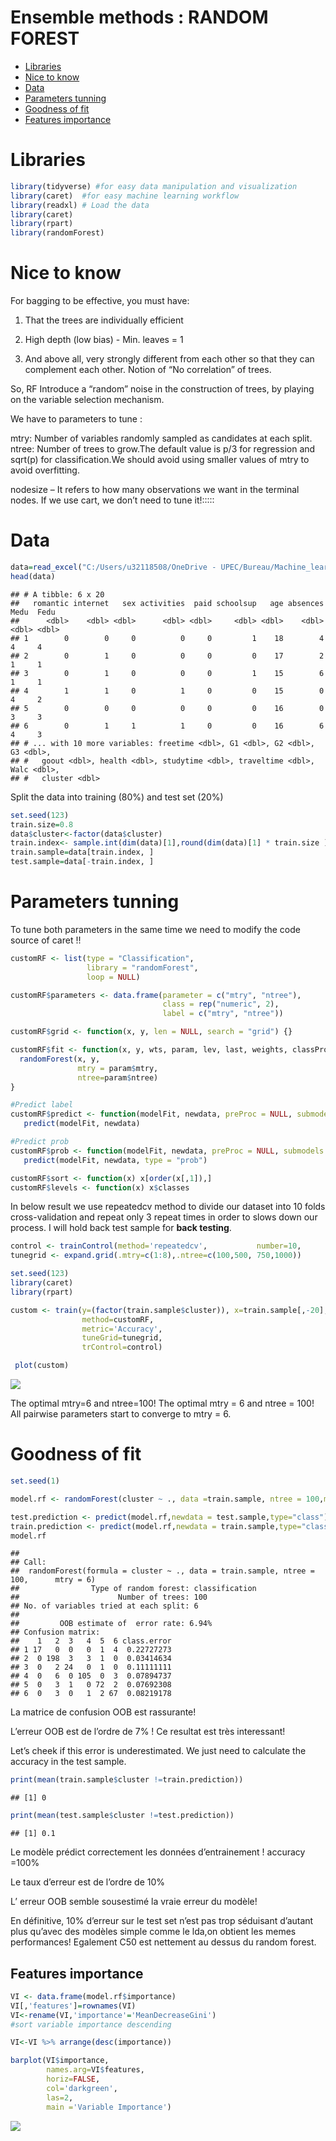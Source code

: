 Ensemble methods : RANDOM FOREST
================

-   [Libraries](#libraries)
-   [Nice to know](#nice-to-know)
-   [Data](#data)
-   [Parameters tunning](#parameters-tunning)
-   [Goodness of fit](#goodness-of-fit)
-   [Features importance](#features-importance)

# Libraries

``` r
library(tidyverse) #for easy data manipulation and visualization
library(caret)  #for easy machine learning workflow
library(readxl) # Load the data
library(caret)
library(rpart)
library(randomForest)
```

# Nice to know

For bagging to be effective, you must have:

1.  That the trees are individually efficient

2.  High depth (low bias) - Min. leaves = 1

3.  And above all, very strongly different from each other so that they
    can complement each other. Notion of “No correlation” of trees.

So, RF Introduce a “random” noise in the construction of trees, by
playing on the variable selection mechanism.

We have to parameters to tune :

mtry: Number of variables randomly sampled as candidates at each split.
ntree: Number of trees to grow.The default value is p/3 for regression
and sqrt(p) for classification.We should avoid using smaller values of
mtry to avoid overfitting.

nodesize – It refers to how many observations we want in the terminal
nodes. If we use cart, we don’t need to tune it!:::::

# Data

``` r
data=read_excel("C:/Users/u32118508/OneDrive - UPEC/Bureau/Machine_learning_journey/Machine_learning_journey/OUTPUT/output_tp1.xlsx")
head(data)
```

    ## # A tibble: 6 x 20
    ##   romantic internet   sex activities  paid schoolsup   age absences  Medu  Fedu
    ##      <dbl>    <dbl> <dbl>      <dbl> <dbl>     <dbl> <dbl>    <dbl> <dbl> <dbl>
    ## 1        0        0     0          0     0         1    18        4     4     4
    ## 2        0        1     0          0     0         0    17        2     1     1
    ## 3        0        1     0          0     0         1    15        6     1     1
    ## 4        1        1     0          1     0         0    15        0     4     2
    ## 5        0        0     0          0     0         0    16        0     3     3
    ## 6        0        1     1          1     0         0    16        6     4     3
    ## # ... with 10 more variables: freetime <dbl>, G1 <dbl>, G2 <dbl>, G3 <dbl>,
    ## #   goout <dbl>, health <dbl>, studytime <dbl>, traveltime <dbl>, Walc <dbl>,
    ## #   cluster <dbl>

Split the data into training (80%) and test set (20%)

``` r
set.seed(123)
train.size=0.8
data$cluster<-factor(data$cluster)
train.index<- sample.int(dim(data)[1],round(dim(data)[1] * train.size ))
train.sample=data[train.index, ]
test.sample=data[-train.index, ]
```

# Parameters tunning

To tune both parameters in the same time we need to modify the code
source of caret !!

``` r
customRF <- list(type = "Classification",
                 library = "randomForest",
                 loop = NULL)

customRF$parameters <- data.frame(parameter = c("mtry", "ntree"),
                                  class = rep("numeric", 2),
                                  label = c("mtry", "ntree"))

customRF$grid <- function(x, y, len = NULL, search = "grid") {}

customRF$fit <- function(x, y, wts, param, lev, last, weights, classProbs) {
  randomForest(x, y,
               mtry = param$mtry,
               ntree=param$ntree)
}

#Predict label
customRF$predict <- function(modelFit, newdata, preProc = NULL, submodels = NULL)
   predict(modelFit, newdata)

#Predict prob
customRF$prob <- function(modelFit, newdata, preProc = NULL, submodels = NULL)
   predict(modelFit, newdata, type = "prob")

customRF$sort <- function(x) x[order(x[,1]),]
customRF$levels <- function(x) x$classes
```

In below result we use repeatedcv method to divide our dataset into 10
folds cross-validation and repeat only 3 repeat times in order to slows
down our process. I will hold back test sample for **back testing**.

``` r
control <- trainControl(method='repeatedcv',           number=10,          repeats=3)
tunegrid <- expand.grid(.mtry=c(1:8),.ntree=c(100,500, 750,1000))

set.seed(123)
library(caret)
library(rpart)

custom <- train(y=(factor(train.sample$cluster)), x=train.sample[,-20], 
                method=customRF, 
                metric='Accuracy', 
                tuneGrid=tunegrid, 
                trControl=control)

 plot(custom)
```

![](06_Random_Forest_files/figure-gfm/unnamed-chunk-5-1.png)<!-- -->

The optimal mtry=6 and ntree=100! The optimal mtry = 6 and ntree = 100!
All pairwise parameters start to converge to mtry = 6.

# Goodness of fit

``` r
set.seed(1)

model.rf <- randomForest(cluster ~ ., data =train.sample, ntree = 100,mtry=6)

test.prediction <- predict(model.rf,newdata = test.sample,type="class")
train.prediction <- predict(model.rf,newdata = train.sample,type="class")
model.rf
```

    ## 
    ## Call:
    ##  randomForest(formula = cluster ~ ., data = train.sample, ntree = 100,      mtry = 6) 
    ##                Type of random forest: classification
    ##                      Number of trees: 100
    ## No. of variables tried at each split: 6
    ## 
    ##         OOB estimate of  error rate: 6.94%
    ## Confusion matrix:
    ##    1   2  3   4  5  6 class.error
    ## 1 17   0  0   0  1  4  0.22727273
    ## 2  0 198  3   3  1  0  0.03414634
    ## 3  0   2 24   0  1  0  0.11111111
    ## 4  0   6  0 105  0  3  0.07894737
    ## 5  0   3  1   0 72  2  0.07692308
    ## 6  0   3  0   1  2 67  0.08219178

La matrice de confusion OOB est rassurante!

L’erreur OOB est de l’ordre de 7% ! Ce resultat est très interessant!

Let’s cheek if this error is underestimated. We just need to calculate
the accuracy in the test sample.

``` r
print(mean(train.sample$cluster !=train.prediction))
```

    ## [1] 0

``` r
print(mean(test.sample$cluster !=test.prediction))
```

    ## [1] 0.1

Le modèle prédict correctement les données d’entrainement ! accuracy
=100%

Le taux d’erreur est de l’ordre de 10%

L’ erreur OOB semble sousestimé la vraie erreur du modèle!

En définitive, 10% d’erreur sur le test set n’est pas trop séduisant
d’autant plus qu’avec des modèles simple comme le lda,on obtient les
memes performances! Egalement C50 est nettement au dessus du random
forest.

## Features importance

``` r
VI <- data.frame(model.rf$importance)
VI[,'features']=rownames(VI)
VI<-rename(VI,'importance'='MeanDecreaseGini')
#sort variable importance descending

VI<-VI %>% arrange(desc(importance))

barplot(VI$importance,
        names.arg=VI$features,
        horiz=FALSE,
        col='darkgreen',
        las=2,
        main ='Variable Importance')
```

![](06_Random_Forest_files/figure-gfm/unnamed-chunk-8-1.png)<!-- -->
